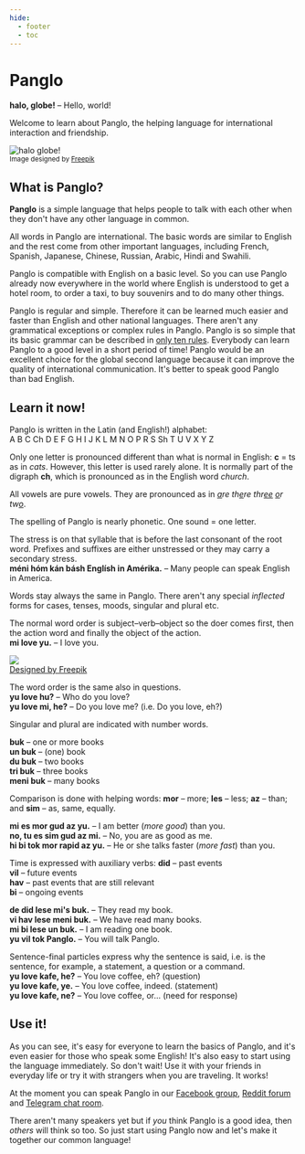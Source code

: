 ```yaml
---
hide:
  - footer
  - toc
---
```


# Panglo

**halo, globe!**
– Hello, world!

Welcome to learn about Panglo,
the helping language for international interaction and friendship.

![](http://www.kupsala.net/panglo/grafe/Freepik_halo_globe.png "halo globe!")  
<small>Image designed by [Freepik](http://www.freepik.com)</small>

## What is Panglo?

**Panglo** is a simple language that helps people to talk with each other
when they don't have any other language in common.

All words in Panglo are international.
The basic words are similar to English
and the rest come from other important languages,
including French, Spanish, Japanese, Chinese, Russian, Arabic, Hindi and Swahili.

Panglo is compatible with English on a basic level.
So you can use Panglo already now everywhere in the world where English is understood
to get a hotel room, to order a taxi, to buy souvenirs and to do many other things.

Panglo is regular and simple.
Therefore it can be learned much easier and faster than English and other national languages.
There aren't any grammatical exceptions or complex rules in Panglo.
Panglo is so simple that its basic grammar can be described in [only ten rules](G-baze.md).
Everybody can learn Panglo to a good level in a short period of time!
Panglo would be an excellent choice for the global second language
because it can improve the quality of international communication.
It's better to speak good Panglo than bad English.


## Learn it now!

Panglo is written in the Latin (and English!) alphabet:  
A B C Ch D E F G H I J K L M N O P R S Sh T U V X Y Z

Only one letter is pronounced different than what is normal in English:
**c** = ts as in _cats_.
However, this letter is used rarely alone.
It is normally part of the digraph **ch**, which is pronounced as in the English word *church*.

All vowels are pure vowels.
They are pronounced as in
<i><u>a</u>re th<u>e</u>re thr<u>ee</u> <u>o</u>r tw<u>o</u></i>.

The spelling of Panglo is nearly phonetic.
One sound = one letter.

The stress is on that syllable that is before the last consonant of the root word.
Prefixes and suffixes are either unstressed or they may carry a secondary stress.  
**méni hóm kán básh Englísh in Amérika.**
– Many people can speak English in America.

Words stay always the same in Panglo.
There aren't any special _inflected_ forms for cases, tenses, moods, singular and plural etc.

The normal word order is subject–verb–object
so the doer comes first, then the action word and finally the object of the action.  
**mi love yu.**
– I love you.

![](http://www.kupsala.net/PanGlobish/grafe/Freepik_love.png)  
[Designed by Freepik](http://www.freepik.com)

The word order is the same also in questions.  
**yu love hu?**
– Who do you love?  
**yu love mi, he?**
– Do you love me? (i.e. Do you love, eh?)

Singular and plural are indicated with number words.

**buk**
– one or more books  
**un buk**
– (one) book  
**du buk**
– two books  
**tri buk**
– three books  
**meni buk**
– many books

Comparison is done with helping words:
**mor**
– more;
**les**
– less;
**az**
– than; and
**sim**
– as, same, equally.

**mi es mor gud az yu.**
– I am better (_more good_) than you.  
**no, tu es sim gud az mi.**
– No, you are as good as me.  
**hi bi tok mor rapid az yu.**
– He or she talks faster (_more fast_) than you.

Time is expressed with auxiliary verbs:
**did**
– past events  
**vil**
– future events  
**hav**
– past events that are still relevant  
**bi**
– ongoing events

**de did lese mi's buk.**
– They read my book.  
**vi hav lese meni buk.**
– We have read many books.  
**mi bi lese un buk.**
– I am reading one book.  
**yu vil tok Panglo.**
– You will talk Panglo.

Sentence-final particles express why the sentence is said,
i.e. is the sentence, for example, a statement, a question or a command.  
**yu love kafe, he?**
– You love coffee, eh? (question)  
**yu love kafe, ye.**
– You love coffee, indeed. (statement)  
**yu love kafe, ne?**
– You love coffee, or... (need for response)


## Use it!

As you can see, it's easy for everyone to learn the basics of Panglo,
and it's even easier for those who speak some English!
It's also easy to start using the language immediately.
So don't wait!
Use it with your friends in everyday life or try it with strangers when you are traveling.
It works!

At the moment you can speak Panglo in our [Facebook group](https://www.facebook.com/groups/panglobish),
[Reddit forum](https://www.reddit.com/r/panglobish/)
and [Telegram chat room](https://t.me/+1AzKvH6RjZhmZmIy).


There aren't many speakers yet
but if _you_ think Panglo is a good idea, then _others_ will think so too.
So just start using Panglo now and let's make it together our common language!

